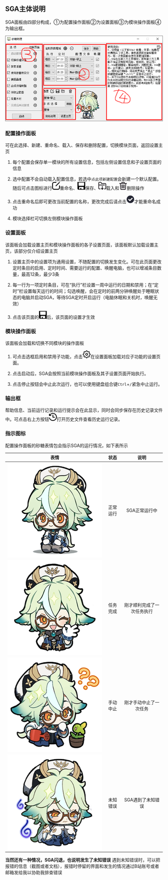 ## SGA主体说明

SGA面板由四部分构成，①为配置操作面板②为设置面板③为模块操作面板④为输出框。

![image005](./image/image005.png)

### 配置操作面板

可在此选择、新建、重命名、载入、保存和删除配置，切换模块页面，返回设置主页

1. 每个配置会保存单一模块的所有设置信息，包括左侧设置信息和子设置页面的信息

2. 选中配置不会自动载入配置信息，若选中`点此项新建配置`会新建一个默认配置。随后可点击图标进行![重命名](./image/image007.png)重命名、![保存](./image/image009.png)保存、![载入](./image/image011.png)载入和![删除](./image/image013.png)删除操作

3. 点击重命名后即可更改当前配置的名称，更改完成后请点击![确定](./image/image015.png)才能重命名成功

4. 模块选择栏可切换左侧模块操作面板

### 设置面板

该面板会加载设置主页和模块操作面板的各子设置页面，该面板默认加载设置主页，该部分仅介绍设置主页

1. 设置主页中的设置项为通用设置，不随配置的切换发生变化。可在此页面更改定时条目的启用、定时时间、需要运行的配置、唤醒电脑，也可以增减条目数量，最高12条，最少3条

2. 每一行为一项定时条目，可在“执行”栏设置一周中运行的日期和禁用；在“定时”栏设置每天运行的时间；勾选唤醒，会在定时的前两分钟唤醒处于睡眠状态的电脑并启动SGA，等待SGA定时开启运行（电脑休眠和关机时，唤醒无效）

3. 点击该页面的![保存](./image/image009.png)后，该页面的设置才生效

### 模块操作面板

该面板会加载和切换不同模块的操作面板

1. 可点击选框启用和禁用子功能，点击![set](./image/image018.png)在设置面板加载对应子功能的设置页面。

2. 点击启动后，SGA会按照当前模块操作面板及其子设置页面开始执行。

3. 点击停止按钮会中止此次运行，也可以使用键盘组合键`Ctrl`+`/`紧急中止运行。

### 输出框

帮助信息、当前运行记录和运行提示会在此显示，同时会同步保存在历史记录文件中。可点击右上方按钮![历史](./image/image020.png)打开历史文件查看历史运行记录。

### 指示图标

配置操作面板的砂糖表情包会指示SGA的运行情况，如下表所示

| 表情                                                                         | 状态   | 说明            |
|:--------------------------------------------------------------------------:|:----:|:-------------:|
| ![正常运行](./image/image023.png) | 正常运行 | SGA正常运行中      |
| ![任务完成](./image/image001.png) | 任务完成 | 刚才顺利完成了一次任务执行 |
| ![手动中止](./image/image027.png) | 手动中止 | 刚才手动中止了一次任务   |
| ![未知错误](./image/image025.png) | 未知错误 | SGA遇到了未知错误    |

**当然还有一种情况，SGA闪退，也说明发生了未知错误**
遇到未知错误时，可以把报错的信息（截图或者文档），报错时停留的界面和发生的情况通过B站账号或者邮箱发给我以协助我排查错误


